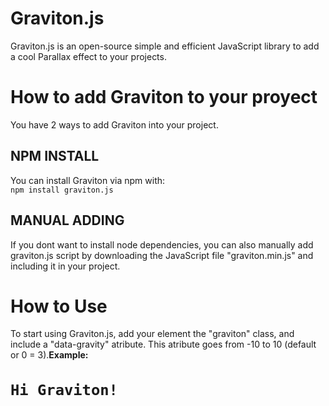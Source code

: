 # Graviton.js
Graviton.js is an open-source simple and efficient JavaScript library to add a cool Parallax effect to your projects.

<h1>How to add Graviton to your proyect</h1>
You have 2 ways to add Graviton into your project.
<h2>NPM INSTALL</h2>
You can install Graviton via npm with:<br>
<code>npm install graviton.js</code>
<h2>MANUAL ADDING</h2>
If you dont want to install node dependencies, you can also manually add graviton.js script by downloading the JavaScript file "graviton.min.js" and including it in your project.
<h1>How to Use</h1>
To start using Graviton.js, add your element the "graviton" class, and include a "data-gravity" atribute. This atribute goes from -10 to 10 (default or 0 = 3).<b>Example:</b><br>
<code><h1 class="graviton" data-gravity="3">Hi Graviton!</h1></code>

